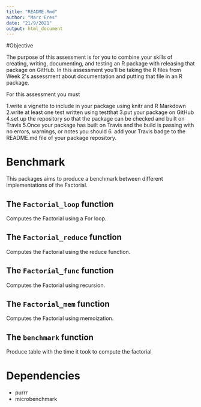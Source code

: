 ```yaml
---
title: "README.Rmd"
author: "Marc Eres"
date: "21/9/2021"
output: html_document
---
```




#Objective

The purpose of this assessment is for you to combine your skills of creating, writing, documenting, and testing an R package with releasing that package on GitHub. In this assessment you'll be taking the R files from Week 2's assessment about documentation and putting that file in an R package.

For this assessment you must

1.write a vignette to include in your package using knitr and R Markdown
2.write at least one test written using testthat
3.put your package on GitHub
4.set up the repository so that the package can be checked and built on Travis
5.Once your package has built on Travis and the build is passing with no errors, warnings, or notes you should 
6. add your Travis badge to the README.md file of your package repository.


# Benchmark

This packages aims to produce a benchmark between different
implementations of the Factorial.

## The `Factorial_loop` function
Computes the Factorial using a For loop.

## The `Factorial_reduce` function

Computes the Factorial using the reduce function.

## The `Factorial_func` function

Computes the Factorial using recursion.

## The `Factorial_mem` function

Computes the Factorial using memoization.

## The `benchmark` function
Produce table with the time it took to compute the factorial

# Dependencies

* purrr
* microbenchmark
